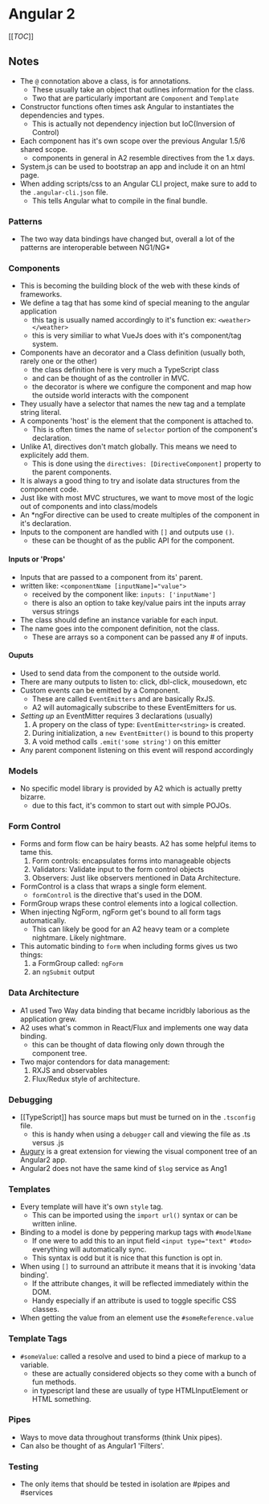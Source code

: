 # Angular 2

[[_TOC_]]

## Notes

* The `@` connotation above a class, is for annotations.
  * These usually take an object that outlines information for the class.
  * Two that are particularly important are `Component` and `Template`
* Constructor functions often times ask Angular to instantiates the dependencies and types.
  * This is actually not dependency injection but IoC(Inversion of Control)
* Each component has it's own scope over the previous Angular 1.5/6 shared scope.
  * components in general in A2 resemble directives from the 1.x days.
* System.js can be used to bootstrap an app and include it on an html page.
* When adding scripts/css to an Angular CLI project, make sure to add to the `.angular-cli.json` file.
  * This tells Angular what to compile in the final bundle.

### Patterns

* The two way data bindings have changed but, overall a lot of the patterns are interoperable between NG1/NG*

### Components

* This is becoming the building block of the web with these kinds of frameworks.
* We define a tag that has some kind of special meaning to the angular application 
  * this tag is usually named accordingly to it's function ex: `<weather></weather>`
  * this is very similiar to what VueJs does with it's component/tag system.
* Components have an decorator and a Class definition (usually both, rarely one or the other)
  * the class definition here is very much a TypeScript class
  * and can be thought of as the controller in MVC.
  * the decorator is where we configure the component and map how the outside world interacts with the component
* They usually have a selector that names the new tag and a template string literal.
* A components 'host' is the element that the component is attached to. 
  * This is often times the name of `selector` portion of the component's declaration.
* Unlike A1, directives don't match globally. This means we need to explicitely add them.
  * This is done using the `directives: [DirectiveComponent]` property to the parent components.
* It is always a good thing to try and isolate data structures from the component code.
* Just like with most MVC structures, we want to move most of the logic out of components and into class/models
* An *ngFor directive can be used to create multiples of the component in it's declaration.
* Inputs to the component are handled with `[]` and outputs use `()`.
  * these can be thought of as the public API for the component.

#### Inputs or 'Props'

* Inputs that are passed to a component from its' parent.
* written like: `<componentName [inputName]="value">`
  + received by the component like: `inputs: ['inputName']`
  * there is also an option to take key/value pairs int the inputs array versus strings
* The class should define an instance variable for each input.
* The name goes into the component definition, not the class.
  * These are arrays so a component can be passed any # of inputs.

#### Ouputs

* Used to send data from the component to the outside world.
* There are many outputs to listen to: click, dbl-click, mousedown, etc
* Custom events can be emitted by a Component.
  * These are called `EventEmitters` and are basically RxJS.
  * A2 will automagically subscribe to these EventEmitters for us.
* _Setting up_ an EventMitter requires 3 declarations (usually)
  1. A propery on the class of type: `EventEmitter<string>` is created.
  1. During initialization, a `new EventEmitter()` is bound to this property
  1. A void method calls `.emit('some string')` on this emitter
* Any parent component listening on this event will respond accordingly

### Models

* No specific model library is provided by A2 which is actually pretty bizarre.
  * due to this fact, it's common to start out with simple POJOs.

### Form Control

* Forms and form flow can be hairy beasts. A2 has some helpful items to tame this.
  1. Form controls: encapsulates forms into manageable objects
  1. Validators: Validate input to the form control objects
  1. Observers: Just like observers mentioned in Data Architecture.
* FormControl is a class that wraps a single form element.
  * `formControl` is the directive that's used in the DOM.
* FormGroup wraps these control elements into a logical collection.
* When injecting NgForm, ngForm get's bound to all form tags automatically.
  * This can likely be good for an A2 heavy team or a complete nightmare. Likely nightmare.
* This automatic binding to `form` when including forms gives us two things:
  1. a FormGroup called: `ngForm`
  1. an `ngSubmit` output

### Data Architecture

* A1 used Two Way data binding that became incridbly laborious as the application grew.
* A2 uses what's common in React/Flux and implements one way data binding.
  * this can be thought of data flowing only down through the component tree.
* Two major contendors for data management:
  1. RXJS and observables
  2. Flux/Redux style of architecture.

### Debugging

* [[TypeScript]] has source maps but must be turned on in the `.tsconfig` file.
  * this is handy when using a `debugger` call and viewing the file as .ts versus .js
* [Augury][1] is a great extension for viewing the visual component tree of an Angular2 app.
* Angular2 does not have the same kind of `$log` service as Ang1

### Templates

* Every template will have it's own `style` tag.
  * This can be imported using the `import url()` syntax or can be written inline.
* Binding to a model is done by peppering markup tags with `#modelName`
  * If one were to add this to an input field `<input type="text" #todo>` everything will automatically sync.
  * This syntax is odd but it is nice that this function is opt in.
* When using `[]` to surround an attribute it means that it is invoking 'data binding'.
  * If the attribute changes, it will be reflected immediately within the DOM.
  * Handy especially if an attribute is used to toggle specific CSS classes.
* When getting the value from an element use the `#someReference.value`

### Template Tags

* `#someValue`: called a resolve and used to bind a piece of markup to a variable.
  * these are actually considered objects so they come with a bunch of fun methods.
  * in typescript land these are usually of type HTMLInputElement or HTML something.

### Pipes

* Ways to move data throughout transforms (think Unix pipes).
* Can also be thought of as Angular1 'Filters'.

### Testing

* The only items that should be tested in isolation are #pipes and #services

[1]: https://augury.angular.io
